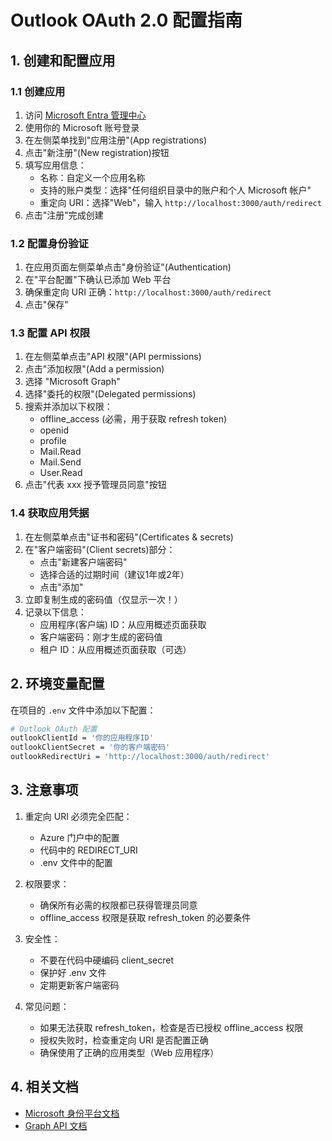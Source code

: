 # Outlook OAuth 2.0 配置指南

## 1. 创建和配置应用

### 1.1 创建应用
1. 访问 [Microsoft Entra 管理中心](https://entra.microsoft.com)
2. 使用你的 Microsoft 账号登录
3. 在左侧菜单找到"应用注册"(App registrations)
4. 点击"新注册"(New registration)按钮
5. 填写应用信息：
   - 名称：自定义一个应用名称
   - 支持的账户类型：选择"任何组织目录中的账户和个人 Microsoft 帐户"
   - 重定向 URI：选择"Web"，输入 `http://localhost:3000/auth/redirect`
6. 点击"注册"完成创建

### 1.2 配置身份验证
1. 在应用页面左侧菜单点击"身份验证"(Authentication)
2. 在"平台配置"下确认已添加 Web 平台
3. 确保重定向 URI 正确：`http://localhost:3000/auth/redirect`
5. 点击"保存"

### 1.3 配置 API 权限
1. 在左侧菜单点击"API 权限"(API permissions)
2. 点击"添加权限"(Add a permission)
3. 选择 "Microsoft Graph"
4. 选择"委托的权限"(Delegated permissions)
5. 搜索并添加以下权限：
   - offline_access (必需，用于获取 refresh token)
   - openid
   - profile
   - Mail.Read
   - Mail.Send
   - User.Read
6. 点击"代表 xxx 授予管理员同意"按钮

### 1.4 获取应用凭据
1. 在左侧菜单点击"证书和密码"(Certificates & secrets)
2. 在"客户端密码"(Client secrets)部分：
   - 点击"新建客户端密码"
   - 选择合适的过期时间（建议1年或2年）
   - 点击"添加"
3. 立即复制生成的密码值（仅显示一次！）
4. 记录以下信息：
   - 应用程序(客户端) ID：从应用概述页面获取
   - 客户端密码：刚才生成的密码值
   - 租户 ID：从应用概述页面获取（可选）

## 2. 环境变量配置

在项目的 `.env` 文件中添加以下配置：

```bash
# Outlook OAuth 配置
outlookClientId = '你的应用程序ID'
outlookClientSecret = '你的客户端密码'
outlookRedirectUri = 'http://localhost:3000/auth/redirect'
```

## 3. 注意事项

1. 重定向 URI 必须完全匹配：
   - Azure 门户中的配置
   - 代码中的 REDIRECT_URI
   - .env 文件中的配置

2. 权限要求：
   - 确保所有必需的权限都已获得管理员同意
   - offline_access 权限是获取 refresh_token 的必要条件

3. 安全性：
   - 不要在代码中硬编码 client_secret
   - 保护好 .env 文件
   - 定期更新客户端密码

4. 常见问题：
   - 如果无法获取 refresh_token，检查是否已授权 offline_access 权限
   - 授权失败时，检查重定向 URI 是否配置正确
   - 确保使用了正确的应用类型（Web 应用程序）

## 4. 相关文档

- [Microsoft 身份平台文档](https://learn.microsoft.com/zh-cn/entra/identity-platform/quickstart-web-app-nodejs-sign-in)
- [Graph API 文档](https://learn.microsoft.com/zh-cn/graph/api/overview)

